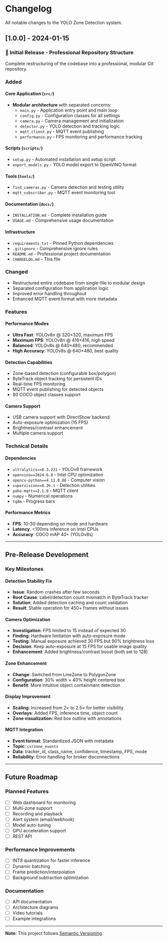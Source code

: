 # Changelog

All notable changes to the YOLO Zone Detection system.

## [1.0.0] - 2024-01-15

### 🎉 Initial Release - Professional Repository Structure

Complete restructuring of the codebase into a professional, modular Git repository.

### Added

#### Core Application (`src/`)
- **Modular architecture** with separated concerns:
  - `main.py` - Application entry point and main loop
  - `config.py` - Configuration classes for all settings
  - `camera.py` - Camera management and initialization
  - `detector.py` - YOLO detection and tracking logic
  - `mqtt_client.py` - MQTT event publishing
  - `performance.py` - FPS monitoring and performance tracking

#### Scripts (`scripts/`)
- `setup.py` - Automated installation and setup script
- `export_models.py` - YOLO model export to OpenVINO format

#### Tools (`tools/`)
- `find_cameras.py` - Camera detection and testing utility
- `mqtt_subscriber.py` - MQTT event monitoring tool

#### Documentation (`docs/`)
- `INSTALLATION.md` - Complete installation guide
- `USAGE.md` - Comprehensive usage documentation

#### Infrastructure
- `requirements.txt` - Pinned Python dependencies
- `.gitignore` - Comprehensive ignore rules
- `README.md` - Professional project documentation
- `CHANGELOG.md` - This file

### Changed
- Restructured entire codebase from single-file to modular design
- Separated configuration from application logic
- Improved error handling throughout
- Enhanced MQTT event format with more metadata

### Features

#### Performance Modes
- **Ultra Fast**: YOLOv8n @ 320×320, maximum FPS
- **Maximum FPS**: YOLOv8n @ 416×416, high speed
- **Balanced**: YOLOv8s @ 640×480, recommended
- **High Accuracy**: YOLOv8s @ 640×480, best quality

#### Detection Capabilities
- Zone-based detection (configurable box/polygon)
- ByteTrack object tracking for persistent IDs
- Real-time FPS monitoring
- MQTT event publishing for detected objects
- 80 COCO object classes support

#### Camera Support
- USB camera support with DirectShow backend
- Auto-exposure optimization (15 FPS)
- Brightness/contrast enhancement
- Multiple camera support

### Technical Details

#### Dependencies
- `ultralytics==8.3.221` - YOLOv8 framework
- `openvino==2024.6.0` - Intel CPU optimization
- `opencv-python==4.11.0.86` - Computer vision
- `supervision==0.26.1` - Detection utilities
- `paho-mqtt==2.1.0` - MQTT client
- `numpy` - Numerical operations
- `tqdm` - Progress bars

#### Performance Metrics
- **FPS**: 10-30 depending on mode and hardware
- **Latency**: <100ms inference on Intel CPUs
- **Accuracy**: COCO mAP 40+ (YOLOv8s)

---

## Pre-Release Development

### Key Milestones

#### Detection Stability Fix
- **Issue**: Random crashes after few seconds
- **Root Cause**: Label/detection count mismatch in ByteTrack tracker
- **Solution**: Added detection caching and count validation
- **Result**: Stable operation for 450+ frames without issues

#### Camera Optimization
- **Investigation**: FPS limited to 15 instead of expected 30
- **Finding**: Hardware limitation with auto-exposure mode
- **Testing**: Manual exposure achieved 30 FPS but 90% brightness loss
- **Decision**: Keep auto-exposure at 15 FPS for usable image quality
- **Enhancement**: Added brightness/contrast boost (both set to 128)

#### Zone Enhancement
- **Change**: Switched from LineZone to PolygonZone
- **Configuration**: 30% width × 40% height centered box
- **Benefit**: More intuitive object containment detection

#### Display Improvement
- **Scaling**: Increased from 2× to 2.5× for better visibility
- **Overlays**: Added FPS, inference time, object count
- **Zone visualization**: Red box outline with annotations

#### MQTT Integration
- **Event format**: Standardized JSON with metadata
- **Topic**: `cv/zone_events`
- **Data**: tracker_id, class_name, confidence, timestamp, FPS, mode
- **Reliability**: Error handling for broker disconnections

---

## Future Roadmap

### Planned Features
- [ ] Web dashboard for monitoring
- [ ] Multi-zone support
- [ ] Recording and playback
- [ ] Alert system (email/webhook)
- [ ] Model auto-tuning
- [ ] GPU acceleration support
- [ ] REST API

### Performance Improvements
- [ ] INT8 quantization for faster inference
- [ ] Dynamic batching
- [ ] Frame prediction/interpolation
- [ ] Background subtraction optimization

### Documentation
- [ ] API documentation
- [ ] Architecture diagrams
- [ ] Video tutorials
- [ ] Example integrations

---

**Note**: This project follows [Semantic Versioning](https://semver.org/).
